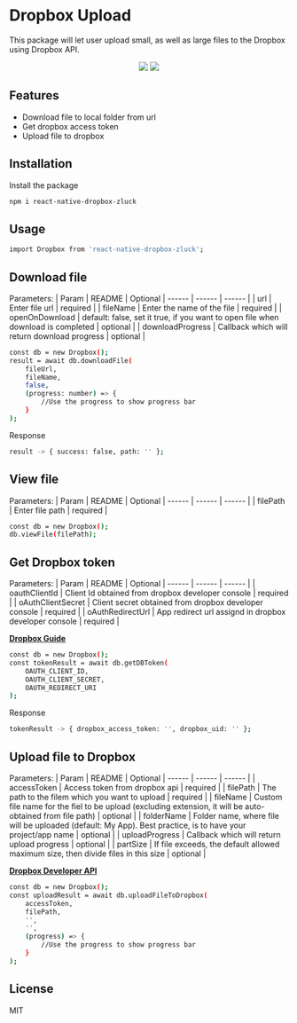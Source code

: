 # Dropbox Upload

This package will let user upload small, as well as large files to the Dropbox using Dropbox API.

<p align="center">
  <img src="https://img.shields.io/npm/dw/react-native-dropbox-zluck" />
  <img src="https://img.shields.io/npm/v/react-native-dropbox-zluck" />
</p>

## Features

- Download file to local folder from url
- Get dropbox access token
- Upload file to dropbox

## Installation
Install the package

```sh
npm i react-native-dropbox-zluck
```

## Usage
```sh
import Dropbox from 'react-native-dropbox-zluck';
```

## Download file
Parameters:
| Param | README | Optional
| ------ | ------ | ------ |
| url | Enter file url | required |
| fileName | Enter the name of the file | required |
| openOnDownload | default: false, set it true, if you want to open file when download is completed | optional |
| downloadProgress | Callback which will return download progress | optional |

```sh
const db = new Dropbox();
result = await db.downloadFile(
    fileUrl,
    fileName,
    false,
    (progress: number) => {
        //Use the progress to show progress bar
    }
);
```
Response
```sh
result -> { success: false, path: '' };
```

## View file
Parameters:
| Param | README | Optional
| ------ | ------ | ------ |
| filePath | Enter file path | required |

```sh
const db = new Dropbox();
db.viewFile(filePath);
```

## Get Dropbox token
Parameters:
| Param | README | Optional
| ------ | ------ | ------ |
| oauthClientId | Client Id obtained from dropbox developer console | required |
| oAuthClientSecret | Client secret obtained from dropbox developer console | required |
| oAuthRedirectUrl | App redirect url assignd in dropbox developer console | required |

**[Dropbox Guide](https://developers.dropbox.com/oauth-guide)**

```sh
const db = new Dropbox();
const tokenResult = await db.getDBToken(
    OAUTH_CLIENT_ID,
    OAUTH_CLIENT_SECRET,
    OAUTH_REDIRECT_URI
);
```
Response
```sh
tokenResult -> { dropbox_access_token: '', dropbox_uid: '' };
```

## Upload file to Dropbox
Parameters:
| Param | README | Optional
| ------ | ------ | ------ |
| accessToken | Access token from dropbox api | required |
| filePath | The path to the filem which you want to upload | required |
| fileName | Custom file name for the fiel to be upload (excluding extension, it will be auto-obtained from file path) | optional |
| folderName | Folder name, where file will be uploaded (default: My App). Best practice, is to have your project/app name | optional |
| uploadProgress | Callback which will return upload progress | optional |
| partSize | If file exceeds, the default allowed maximum size, then divide files in this size | optional |

**[Dropbox Developer API](https://www.dropbox.com/developers/documentation/http/documentation)**

```sh
const db = new Dropbox();
const uploadResult = await db.uploadFileToDropbox(
    accessToken,
    filePath,
    '',
    '',
    (progress) => {
        //Use the progress to show progress bar
    }
);
```

## License

MIT
